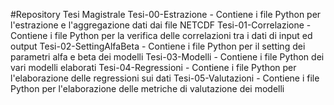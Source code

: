 #Repository Tesi Magistrale
Tesi-00-Estrazione - Contiene i file Python per l'estrazione e l'aggregazione dati dai file NETCDF
Tesi-01-Correlazione - Contiene i file Python per la verifica delle correlazioni tra i dati di input ed output
Tesi-02-SettingAlfaBeta - Contiene i file Python per il setting dei parametri alfa e beta dei modelli
Tesi-03-Modelli - Contiene i file Python dei vari modelli elaborati
Tesi-04-Regressioni - Contiene i file Python per l'elaborazione delle regressioni sui dati
Tesi-05-Valutazioni - Contiene i file Python per l'elaborazione delle metriche di valutazione dei modelli
